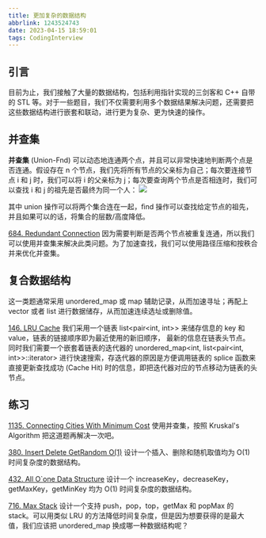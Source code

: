 ```yaml
---
title: 更加复杂的数据结构
abbrlink: 1243524743
date: 2023-04-15 18:59:01
tags: CodingInterview
---
```

## 引言
目前为止，我们接触了大量的数据结构，包括利用指针实现的三剑客和 C++ 自带的 STL 等。对于一些题目，我们不仅需要利用多个数据结果解决问题，还需要把这些数据结构进行嵌套和联动，进行更为复杂、更为快速的操作。

## 并查集
**并查集** (Union-Fnd) 可以动态地连通两个点，并且可以非常快速地判断两个点是否连通。假设存在 n 个节点，我们先将所有节点的父亲标为自己；每次要连接节点 i 和 j 时，我们可以将 i 的父亲标为 j；每次要查询两个节点是否相连时，我们可以查找 i 和 j 的祖先是否最终为同一个人：
![](https://raw.githubusercontent.com/necusjz/p/master/CodingInterview/leetcode/09.png)

其中 union 操作可以将两个集合连在一起，ﬁnd 操作可以查找给定节点的祖先，并且如果可以的话，将集合的层数/高度降低。

[684. Redundant Connection](https://leetcode.com/problems/redundant-connection/)
因为需要判断是否两个节点被重复连通，所以我们可以使用并查集来解决此类问题。为了加速查找，我们可以使用路径压缩和按秩合并来优化并查集。
<!--more-->
## 复合数据结构
这一类题通常采用 unordered_map 或 map 辅助记录，从而加速寻址；再配上 vector 或者 list 进行数据储存，从而加速连续选址或删除值。

[146. LRU Cache](https://leetcode.com/problems/lru-cache/)
我们采用一个链表 list<pair<int, int>> 来储存信息的 key 和 value，链表的链接顺序即为最近使用的新旧顺序， 最新的信息在链表头节点。 同时我们需要一个嵌套着链表的迭代器的 unordered_map<int, list<pair<int, int>>::iterator> 进行快速搜索，存迭代器的原因是方便调用链表的 splice 函数来直接更新查找成功 (Cache Hit) 时的信息，即把迭代器对应的节点移动为链表的头节点。

## 练习
[1135. Connecting Cities With Minimum Cost](https://leetcode.com/problems/connecting-cities-with-minimum-cost/)
使用并查集，按照 Kruskal's Algorithm 把这道题再解决一次吧。

[380. Insert Delete GetRandom O(1)](https://leetcode.com/problems/insert-delete-getrandom-o1/)
设计一个插入、删除和随机取值均为 O(1) 时间复杂度的数据结构。

[432. All O`one Data Structure](https://leetcode.com/problems/all-oone-data-structure/)
设计一个 increaseKey，decreaseKey，getMaxKey，getMinKey 均为 O(1) 时间复杂度的数据结构。

[716. Max Stack](https://leetcode.com/problems/max-stack/)
设计一个支持 push，pop，top，getMax 和 popMax 的 stack。可以用类似 LRU 的方法降低时间复杂度，但是因为想要获得的是最大值，我们应该把 unordered_map 换成哪一种数据结构呢？
